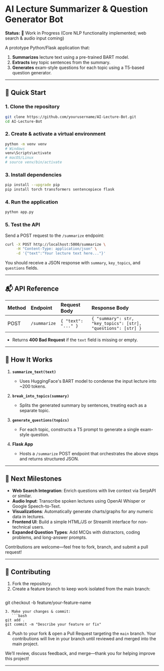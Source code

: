 # AI Lecture Summarizer & Question Generator Bot

**Status:** 🚧 Work in Progress (Core NLP functionality implemented; web search & audio input coming)

A prototype Python/Flask application that:

1. **Summarizes** lecture text using a pre-trained BART model.
2. **Extracts** key topic sentences from the summary.
3. **Generates** exam-style questions for each topic using a T5-based question generator.

---

## 🚀 Quick Start

### 1. Clone the repository
```bash
git clone https://github.com/yourusername/AI-Lecture-Bot.git
cd AI-Lecture-Bot
```

### 2. Create & activate a virtual environment
```bash
python -m venv venv
# Windows
venv\Scripts\activate
# macOS/Linux
# source venv/bin/activate
```

### 3. Install dependencies
```bash
pip install --upgrade pip
pip install torch transformers sentencepiece flask
```

### 4. Run the application
```bash
python app.py
```

### 5. Test the API
Send a POST request to the `/summarize` endpoint:
```bash
curl -X POST http://localhost:5000/summarize \
     -H "Content-Type: application/json" \
     -d '{"text":"Your lecture text here..."}'
```

You should receive a JSON response with `summary`, `key_topics`, and `questions` fields.

---

## 📬 API Reference

| Method | Endpoint     | Request Body                | Response Body                                                   |
|:-------|:-------------|:----------------------------|:---------------------------------------------------------------|
| POST   | `/summarize` | `{ "text": "..." }`     | `{ "summary": str, "key_topics": [str], "questions": [str] }` |

- Returns **400 Bad Request** if the `text` field is missing or empty.

---

## 🔧 How It Works

1. **`summarize_text(text)`**
   - Uses HuggingFace's BART model to condense the input lecture into ~200 tokens.

2. **`break_into_topics(summary)`**
   - Splits the generated summary by sentences, treating each as a separate topic.

3. **`generate_questions(topics)`**
   - For each topic, constructs a T5 prompt to generate a single exam-style question.

4. **Flask App**
   - Hosts a `/summarize` POST endpoint that orchestrates the above steps and returns structured JSON.

---

## 🚧 Next Milestones

- **Web Search Integration**: Enrich questions with live context via SerpAPI or similar.
- **Audio Input**: Transcribe spoken lectures using OpenAI Whisper or Google Speech-to-Text.
- **Visualizations**: Automatically generate charts/graphs for any numeric data in lectures.
- **Frontend UI**: Build a simple HTML/JS or Streamlit interface for non-technical users.
- **Expanded Question Types**: Add MCQs with distractors, coding problems, and long-answer prompts.

Contributions are welcome—feel free to fork, branch, and submit a pull request!

---

## 🤝 Contributing

1. Fork the repository.
2. Create a feature branch to keep work isolated from the main branch:
   ```bash
git checkout -b feature/your-feature-name
```
3. Make your changes & commit:
   ```bash
git add .
git commit -m "Describe your feature or fix"
```
4. Push to your fork & open a Pull Request targeting the `main` branch. Your contributions will live in your branch until reviewed and merged into the main project.

We’ll review, discuss feedback, and merge—thank you for helping improve this project!

---

